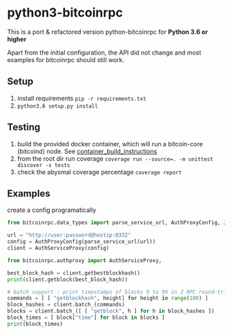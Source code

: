 # python3-bitcoinrpc

This is a port & refactored version python-bitcoinrpc for **Python 3.6 or higher**

Apart from the initial configuration, the API did not change and most examples for bitcoinrpc should still work.

## Setup

1. install requirements ```pip -r requirements.txt```
2. ```python3.6 setup.py install```

## Testing
1. build the provided docker container, 
which will run a bitcoin-core (bitcoind) node. See [container_build_instructions](./deployment/bitcoind/README.md)
2. from the root dir run coverage ```coverage run --source=. -m unittest discover -s tests```
3. check the abysmal coverage percentage ```coverage report```





## Examples

create a config programatically
```python
from bitcoinrpc.data_types import parse_service_url, AuthProxyConfig, JSONRPCException

url = "http://user:password@hostip:8332"
config = AuthProxyConfig(parse_service_url(url))
client = AuthServiceProxy(config)
```

```python
from bitcoinrpc.authproxy import AuthServiceProxy,

best_block_hash = client.getbestblockhash()
print(client.getblock(best_block_hash))

# batch support : print timestamps of blocks 0 to 99 in 2 RPC round-trips:
commands = [ [ "getblockhash", height] for height in range(100) ]
block_hashes = client.batch_(commands)
blocks = client.batch_([ [ "getblock", h ] for h in block_hashes ])
block_times = [ block["time"] for block in blocks ]
print(block_times)
```
